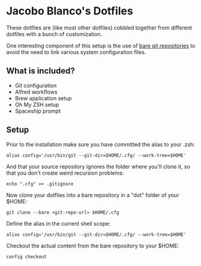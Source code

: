 # Jacobo Blanco's Dotfiles

These dotfiles are (like most other dotfiles) cobbled together from different dotfiles with a bunch of customization.

One interesting component of this setup is the use of [bare git repositories](https://www.atlassian.com/git/tutorials/dotfiles) to avoid the need to link various system configuration files.

## What is included?

* Git configuration
* Alfred workflows
* Brew application setup
* Oh My ZSH setup
* Spaceship prompt

## Setup

Prior to the installation make sure you have committed the alias to your .zsh:

```shell
alias config='/usr/bin/git --git-dir=$HOME/.cfg/ --work-tree=$HOME'
```

And that your source repository ignores the folder where you'll clone it, so that you don't create weird recursion problems:

```
echo ".cfg" >> .gitignore
```

Now clone your dotfiles into a bare repository in a "dot" folder of your $HOME:

```
git clone --bare <git-repo-url> $HOME/.cfg
```

Define the alias in the current shell scope:

```
alias config='/usr/bin/git --git-dir=$HOME/.cfg/ --work-tree=$HOME'
```

Checkout the actual content from the bare repository to your $HOME:

```
config checkout
```

